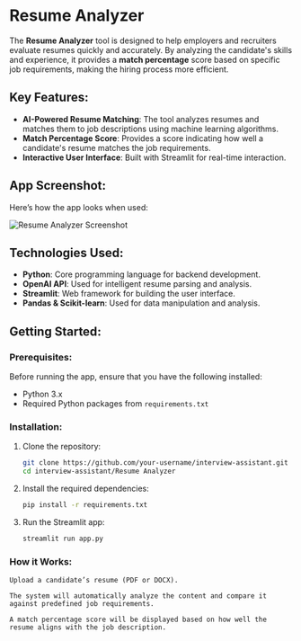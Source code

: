 # Resume Analyzer

The **Resume Analyzer** tool is designed to help employers and recruiters evaluate resumes quickly and accurately. By analyzing the candidate's skills and experience, it provides a **match percentage** score based on specific job requirements, making the hiring process more efficient.

## **Key Features**:
- **AI-Powered Resume Matching**: The tool analyzes resumes and matches them to job descriptions using machine learning algorithms.
- **Match Percentage Score**: Provides a score indicating how well a candidate's resume matches the job requirements.
- **Interactive User Interface**: Built with Streamlit for real-time interaction.


## App Screenshot:
Here’s how the app looks when used:

![Resume Analyzer Screenshot](images/screenshot.png)

  
## **Technologies Used**:
- **Python**: Core programming language for backend development.
- **OpenAI API**: Used for intelligent resume parsing and analysis.
- **Streamlit**: Web framework for building the user interface.
- **Pandas & Scikit-learn**: Used for data manipulation and analysis.

## **Getting Started**:

### Prerequisites:
Before running the app, ensure that you have the following installed:
- Python 3.x
- Required Python packages from `requirements.txt`

### Installation:

1. Clone the repository:
   ```bash
   git clone https://github.com/your-username/interview-assistant.git
   cd interview-assistant/Resume Analyzer

2. Install the required dependencies:
    ```bash
   pip install -r requirements.txt

3. Run the Streamlit app:
    ```bash
   streamlit run app.py


### How it Works:

    Upload a candidate’s resume (PDF or DOCX).

    The system will automatically analyze the content and compare it against predefined job requirements.
    
    A match percentage score will be displayed based on how well the resume aligns with the job description.

